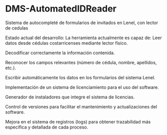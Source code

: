 # DMS-AutomatedIDReader
Sistema de autocompleté de formularios de invitados en Lenel, con lector de cedulas

Estado actual del desarrollo:
 La herramienta actualmente es capaz de:
Leer datos desde cédulas costarricenses mediante lector físico.

Decodificar correctamente la información contenida.

Reconocer los campos relevantes (número de cédula, nombre, apellidos, etc.).

Escribir automáticamente los datos en los formularios del sistema Lenel.

Implementación de un sistema de licenciamiento para el uso del software.

Generador de instaladores que integre el sistema de licencias.

Control de versiones para facilitar el mantenimiento y actualizaciones del software.

Mejora en el sistema de registros (logs) para obtener trazabilidad más específica y detallada de cada proceso.
